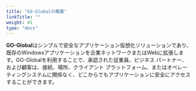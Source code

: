 ```yaml
---
title: "GO-Globalの概要"
linkTitle: ""
weight: 01
type: "docs"
---
```

**GO-Global**はシンプルで安全なアプリケーション仮想化ソリューションであり、既存のWindowsアプリケーションを企業ネットワークまたはWebに拡張します。GO-Globalを利用することで、承認された従業員、ビジネス パートナー、および顧客は、接続、場所、クライアント プラットフォーム、またはオペレーティングシステムに関係なく、どこからでもアプリケーションに安全にアクセスすることができます。




